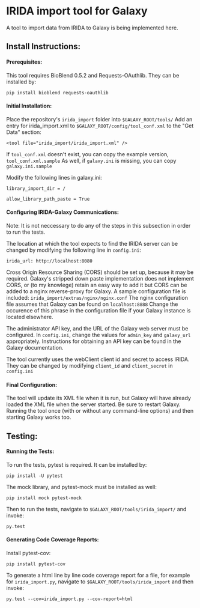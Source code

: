IRIDA import tool for Galaxy
============================

A tool to import data from IRIDA to Galaxy is being implemented here.

Install Instructions:
---------------------


#### Prerequisites:

This tool requires BioBlend 0.5.2 and Requests-OAuthlib. They can be installed by:

```
pip install bioblend requests-oauthlib
```


#### Initial Installation:

Place the repository's `irida_import` folder into `$GALAXY_ROOT/tools/`
Add an entry for irida_import.xml to `$GALAXY_ROOT/config/tool_conf.xml` to the "Get Data" section:

```
<tool file="irida_import/irida_import.xml" />
```

If `tool_conf.xml` doesn't exist, you can copy the example version, `tool_conf.xml.sample`
As well, if `galaxy.ini` is missing, you can copy `galaxy.ini.sample`

Modify the following lines in galaxy.ini:

```
library_import_dir = /
```

```
allow_library_path_paste = True
```


#### Configuring IRIDA-Galaxy Communications:

Note: It is not neccessary to do any of the steps in this subsection in order to run the tests.


The location at which the tool expects to find the IRIDA server 
can be changed by modifying the following line in `config.ini`:

```
irida_url: http://localhost:8080 
```

Cross Origin Resource Sharing (CORS) should be set up, because it may be required. Galaxy's stripped down paste implementation does not implement CORS, or (to my knowlege) retain an easy way to add it but CORS can be added to a nginx reverse-proxy for Galaxy. A sample configuration file is included: `irida_import/extras/nginx/nginx.conf`
The nginx configuration file assumes that Galaxy can be found on `localhost:8888` Change the occurence of this phrase in the configuration file if your Galaxy instance is located elsewhere.



The administrator API key, and the URL of the Galaxy web server must be configured. 
In `config.ini`, change the values for `admin_key` and `galaxy_url` appropriately. 
Instructions for obtaining an API key can be found in the Galaxy documentation.

The tool currently uses the webClient client id and secret to access IRIDA. 
They can be changed by modifying `client_id` and `client_secret` in `config.ini`


#### Final Configuration:

The tool will update its XML file when it is run, but Galaxy will have already loaded the XML file when the server started.
Be sure to restart Galaxy. Running the tool once (with or without any command-line options) and then starting Galaxy works too.


Testing:
-------


#### Running the Tests:

To run the tests, pytest is required.
It can be installed by:

```
pip install -U pytest
```

The mock library, and pytest-mock must be installed as well:

```
pip install mock pytest-mock
```

Then to run the tests, navigate to `$GALAXY_ROOT/tools/irida_import/` and  invoke:

```
py.test
```


#### Generating Code Coverage Reports:

Install pytest-cov:

```
pip install pytest-cov
```

To generate a html line by line code coverage report for a file, for example for `irida_import.py`, navigate to `$GALAXY_ROOT/tools/irida_import` and then invoke:

```
py.test --cov=irida_import.py --cov-report=html
```




